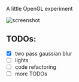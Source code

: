 A little OpenGL experiment

![screenshot](https://github.com/kirillsurkov/game_project/raw/master/screenshot.png) 

## TODOs:
- [x] two pass gaussian blur
- [ ] lights
- [ ] code refactoring
- [ ] more TODOs